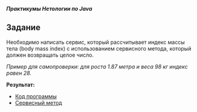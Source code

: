 ***Практикумы Нетологии по Java***

## Задание

Необходимо написать сервис, который рассчитывает индекс массы тела (body mass index) с использованием  сервисного метода, который должен возвращать целое число.

_Пример для самопроверки: для роста 1.87 метра и веса 98 кг индекс равен 28._

**Результат:**
* [Код программы](https://github.com/SvetlanaKh-1/IndexBmi/blob/master/src/Main.java)
* [Сервисный метод](https://github.com/SvetlanaKh-1/IndexBmi/blob/master/src/BmiService.java)